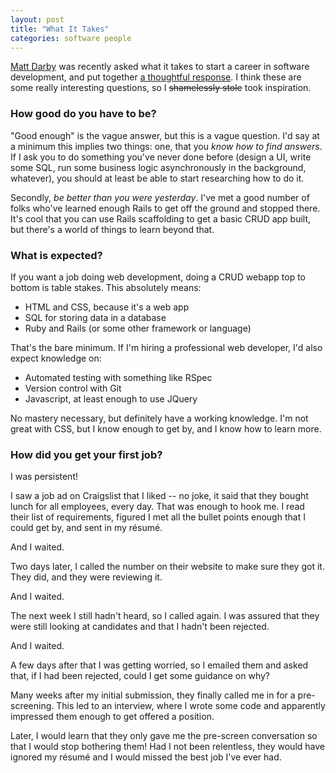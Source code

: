 ```yaml
---
layout: post
title: "What It Takes"
categories: software people
---
```


[Matt Darby](http://matt-darby.com) was recently asked what it takes to start a career in software development, and put together [a thoughtful response](http://blog.matt-darby.com/essays/what-it-takes). I think these are some really interesting questions, so I <strike>shamelessly stole</strike> took inspiration.

### How good do you have to be?

"Good enough" is the vague answer, but this is a vague question. I'd say at a minimum this implies two things: one, that you *know how to find answers*. If I ask you to do something you've never done before (design a UI, write some SQL, run some business logic asynchronously in the background, whatever), you should at least be able to start researching how to do it.

Secondly, *be better than you were yesterday*. I've met a good number of folks who've learned enough Rails to get off the ground and stopped there. It's cool that you can use Rails scaffolding to get a basic CRUD app built, but there's a world of things to learn beyond that.

### What is expected?

If you want a job doing web development, doing a CRUD webapp top to bottom is table stakes. This absolutely means:

* HTML and CSS, because it's a web app
* SQL for storing data in a database
* Ruby and Rails (or some other framework or language)

That's the bare minimum. If I'm hiring a professional web developer, I'd also expect knowledge on:

* Automated testing with something like RSpec
* Version control with Git
* Javascript, at least enough to use JQuery

No mastery necessary, but definitely have a working knowledge. I'm not great with CSS, but I know enough to get by, and I know how to learn more.

### How did you get your first job?

I was persistent!

I saw a job ad on Craigslist that I liked -- no joke, it said that they bought lunch for all employees, every day. That was enough to hook me. I read their list of requirements, figured I met all the bullet points enough that I could get by, and sent in my résumé.

And I waited.

Two days later, I called the number on their website to make sure they got it. They did, and they were reviewing it.

And I waited.

The next week I still hadn't heard, so I called again. I was assured that they were still looking at candidates and that I hadn't been rejected.

And I waited.

A few days after that I was getting worried, so I emailed them and asked that, if I had been rejected, could I get some guidance on why?

Many weeks after my initial submission, they finally called me in for a pre-screening. This led to an interview, where I wrote some code and apparently impressed them enough to get offered a position.

Later, I would learn that they only gave me the pre-screen conversation so that I would stop bothering them! Had I not been relentless, they would have ignored my résumé and I would missed the best job I've ever had.
